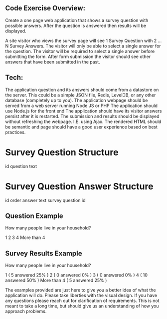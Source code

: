 Code Exercise
Overview:
--------------------------------------
Create a one page web application that shows a survey question with possible answers.  After the question is answered then results will be displayed.
 
A site visitor who views the survey page will see 1 Survey Question with 2 ... N Survey Answers.
The visitor will only be able to select a single answer for the question.
The visitor will be required to select a single answer before submitting the form.
After form submission the visitor should see other answers that have been submitted in the past.
 
Tech:
--------------------------------------
The application question and its answers should come from a datastore on the server. This could be a simple JSON file, Redis, LevelDB, or any other database (completely up to you).
The application webpage should be served from a web server running Node JS or PHP
The application should use Node.js for the front end
The application should have its visitor answers persist after it is restarted.
The submission and results should be displayed without refreshing the webpage. I.E. using Ajax.
The rendered HTML should be semantic and page should have a good user experience based on best practices.
 
Survey Question Structure
================
id
question text
 
 
Survey Question Answer Structure
================
id
order
answer text
survey question id
 
 
Question Example
--------------------------------------
How many people live in your household?
 
1
2
3
4
More than 4
 
 
Survey Results Example
--------------------------------------
How many people live in your household?
 
1                       ( 5 answered     25% )
2                       ( 0 answered     0%   )
3                       ( 0 answered     0%   )
4                       ( 10 answered   50% )
More than 4      ( 5 answered     25% )
 
 
The examples provided are just here to give you a better idea of what the application will do.  Please take liberties with the visual design.
If you have any questions please reach out for clarification of requirements.  This is not meant to take a long time, but should give us an understanding of how you approach problems.